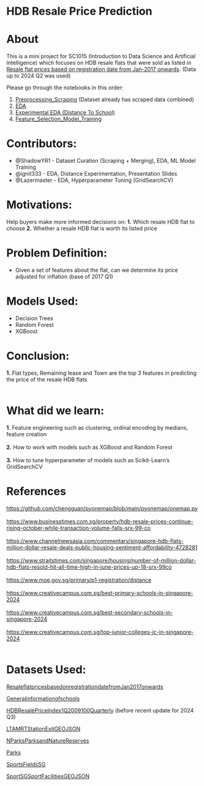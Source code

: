 # HDB Resale Price Prediction

# About
This is a mini project for SC1015 (Introduction to Data Science and Artificial Intelligence) which focuses on HDB resale flats that were sold as listed in [Resale flat prices based on registration date from Jan-2017 onwards](https://data.gov.sg/datasets/d_8b84c4ee58e3cfc0ece0d773c8ca6abc/view). (Data up to 2024 Q2 was used)

Please go through the notebooks in this order:
1. [Preprocessing_Scraping](https://github.com/ShadowYR1/SC1015_HDB_Resale_Price_Prediction/blob/main/SC1015_Preprocess_Scraping.ipynb) (Dataset already has scraped data combined)
2. [EDA](https://github.com/ShadowYR1/SC1015_HDB_Resale_Price_Prediction/blob/main/SC1015_EDA.ipynb)
3. [Experimental EDA (Distance To School)](https://github.com/ShadowYR1/SC1015_HDB_Resale_Price_Prediction/blob/main/SC1015_Experimental_EDA.ipynb)
4. [Feature_Selection_Model_Training](https://github.com/ShadowYR1/SC1015_HDB_Resale_Price_Prediction/blob/main/SC1015_Feature_Selection_Model_Training.ipynb)

# Contributors:
- @ShadowYR1 - Dataset Curation (Scraping + Merging), EDA, ML Model Training
- @ignit333 - EDA, Distance Experimentation, Presentation Slides
- @Lazermaster - EDA, Hyperparameter Tuning (GridSearchCV)

# Motivations:
Help buyers make more informed decisions on:
<b>1.</b> Which resale HDB flat to choose
<b>2.</b> Whether a resale HDB flat is worth its listed price

# Problem Definition:
- Given a set of features about the flat, can we determine its price adjusted for inflation (base of 2017 Q1)

# Models Used:
- Decision Trees
- Random Forest
- XGBoost

# Conclusion:
<b>1.</b> Flat types, Remaining lease and Town are the top 3 features in predicting the price of the resale HDB flats<br><br>

# What did we learn:
<b>1.</b> Feature engineering such as clustering, ordinal encoding by medians, feature creation<br><br>
<b>2.</b> How to work with models such as XGBoost and Random Forest<br><br>
<b>3.</b> How to tune hyperparameter of models such as Scikit-Learn’s GridSearchCV

# References
https://github.com/chengguan/pyonemap/blob/main/pyonemap/onemap.py<br><br>
https://www.businesstimes.com.sg/property/hdb-resale-prices-continue-rising-october-while-transaction-volume-falls-srx-99-co<br><br>
https://www.channelnewsasia.com/commentary/singapore-hdb-flats-million-dollar-resale-deals-public-housing-sentiment-affordability-4728281<br><br>
https://www.straitstimes.com/singapore/housing/number-of-million-dollar-hdb-flats-resold-hit-all-time-high-in-june-prices-up-18-srx-99co<br><br>
https://www.moe.gov.sg/primary/p1-registration/distance<br><br>
https://www.creativecampus.com.sg/best-primary-schools-in-singapore-2024<br><br>
https://www.creativecampus.com.sg/best-secondary-schools-in-singapore-2024<br><br>
https://www.creativecampus.com.sg/top-junior-colleges-jc-in-singapore-2024<br><br>

# Datasets Used:
[ResaleflatpricesbasedonregistrationdatefromJan2017onwards](https://data.gov.sg/datasets/d_8b84c4ee58e3cfc0ece0d773c8ca6abc/view)

[Generalinformationofschools](https://data.gov.sg/datasets/d_688b934f82c1059ed0a6993d2a829089/view)

[HDBResalePriceIndex1Q2009100Quarterly](https://data.gov.sg/datasets/d_14f63e595975691e7c24a27ae4c07c79/view)
(before recent update for 2024 Q3)

[LTAMRTStationExitGEOJSON](https://data.gov.sg/datasets/d_b39d3a0871985372d7e1637193335da5/view)

[NParksParksandNatureReserves](https://data.gov.sg/datasets/d_77d7ec97be83d44f61b85454f844382f/view)

[Parks](https://data.gov.sg/datasets/d_0542d48f0991541706b58059381a6eca/view)

[SportsFieldsSG](https://data.gov.sg/datasets/d_f71b449b4b43a69b5ecfe411b440d249/view)

[SportSGSportFacilitiesGEOJSON](https://data.gov.sg/datasets/d_9b87bab59d036a60fad2a91530e10773/view)
